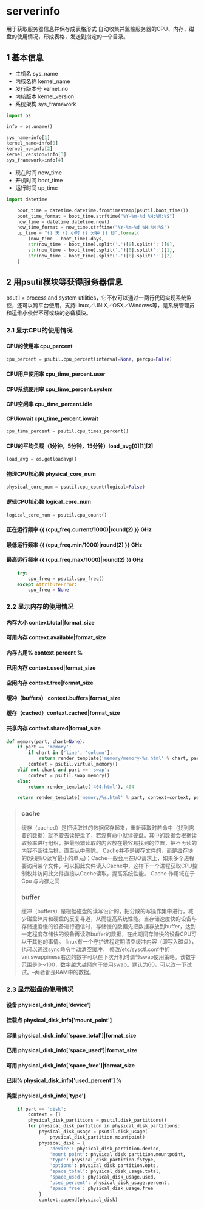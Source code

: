 # serverinfo
用于获取服务器信息并保存成表格形式
自动收集并监控服务器的CPU、内存、磁盘的使用情况，形成表格，发送到指定的一个目录。

## 1 基本信息

- 主机名 sys_name
- 内核名称 kernel_name
- 发行版本号 kernel_no
- 内核版本 kernel_version
- 系统架构 sys_framework

```python
import os

info = os.uname()

sys_name=info[1]
kernel_name=info[0]
kernel_no=info[2]
kernel_version=info[3]
sys_framework=info[4]
```

- 现在时间 now_time
- 开机时间 boot_time
- 运行时间 up_time

```python
import datetime

    boot_time = datetime.datetime.fromtimestamp(psutil.boot_time())
    boot_time_format = boot_time.strftime("%Y-%m-%d %H:%M:%S")
    now_time = datetime.datetime.now()
    now_time_format = now_time.strftime("%Y-%m-%d %H:%M:%S")
    up_time = "{} 天 {} 小时 {} 分钟 {} 秒".format(
        (now_time - boot_time).days,
        str(now_time - boot_time).split('.')[0].split(':')[0],
        str(now_time - boot_time).split('.')[0].split(':')[1],
        str(now_time - boot_time).split('.')[0].split(':')[2]
    )
```

## 2 用psutil模块等获得服务器信息

psutil = process and system utilities，它不仅可以通过一两行代码实现系统监控，还可以跨平台使用，支持Linux／UNIX／OSX／Windows等，是系统管理员和运维小伙伴不可或缺的必备模块。

### 2.1 显示CPU的使用情况

#### CPU的使用率 cpu_percent

```python
cpu_percent = psutil.cpu_percent(interval=None, percpu=False) 
```

#### CPU用户使用率 cpu_time_percent.user 

#### CPU系统使用率 cpu_time_percent.system 

#### CPU空闲率 cpu_time_percent.idle 

#### CPUiowait cpu_time_percent.iowait

```python
cpu_time_percent = psutil.cpu_times_percent()
```

#### CPU的平均负载（1分钟，5分钟，15分钟）load_avg[0][1][2]

```python
load_avg = os.getloadavg()
```

#### 物理CPU核心数 physical_core_num

```python
physical_core_num = psutil.cpu_count(logical=False)
```

#### 逻辑CPU核心数 logical_core_num

```python
logical_core_num = psutil.cpu_count()
```

#### 正在运行频率 {{ (cpu_freq.current/1000)|round(2) }} GHz

#### 最低运行频率 {{ (cpu_freq.min/1000)|round(2) }} GHz

#### 最高运行频率 {{ (cpu_freq.max/1000)|round(2) }} GHz

```python
    try:
        cpu_freq = psutil.cpu_freq()
    except AttributeError:
        cpu_freq = None
```



### 2.2 显示内存的使用情况

#### 内存大小 context.total|format_size

#### 可用内存 context.available|format_size

#### 内存占用%  context.percent %

#### 已用内存 context.used|format_size

#### 空闲内存 context.free|format_size

#### 缓冲（buffers）  context.buffers|format_size

#### 缓存（cached）context.cached|format_size

#### 共享内存 context.shared|format_size

```python
def memory(part, chart=None):
    if part == 'memory':
        if chart in ['line', 'column']:
            return render_template('memory/memory-%s.html' % chart, part=part, chart=chart)
        context = psutil.virtual_memory()
    elif not chart and part == 'swap':
        context = psutil.swap_memory()
    else:
        return render_template('404.html'), 404

    return render_template('memory/%s.html' % part, context=context, part=part)
```

> ### cache
>
> 缓存（cached）是把读取过的数据保存起来，重新读取时若命中（找到需要的数据）就不要去读硬盘了，若没有命中就读硬盘。其中的数据会根据读取频率进行组织，把最频繁读取的内容放在最容易找到的位置，把不再读的内容不断往后排，直至从中删除。
> Cache并不是缓存文件的，而是缓存块的(块是I/O读写最小的单元)；Cache一般会用在I/O请求上，如果多个进程要访问某个文件，可以把此文件读入Cache中，这样下一个进程获取CPU控制权并访问此文件直接从Cache读取，提高系统性能。
> Cache 作用域在于 Cpu 与内存之间
>
> ### buffer
>
> 缓冲（buffers）是根据磁盘的读写设计的，把分散的写操作集中进行，减少磁盘碎片和硬盘的反复寻道，从而提高系统性能。当存储速度快的设备与存储速度慢的设备进行通信时，存储慢的数据先把数据存放到buffer，达到一定程度存储快的设备再读取buffer的数据，在此期间存储快的设备CPU可以干其他的事情。
> linux有一个守护进程定期清空缓冲内容（即写入磁盘），也可以通过sync命令手动清空缓冲。
> 修改/etc/sysctl.conf中的vm.swappiness右边的数字可以在下次开机时调节swap使用策略。该数字范围是0～100，数字越大越倾向于使用swap。默认为60，可以改一下试试。–两者都是RAM中的数据。



### 2.3 显示磁盘的使用情况

#### 设备 physical_disk_info['device']

#### 挂载点 physical_disk_info['mount_point']

#### 容量 physical_disk_info['space_total']|format_size

#### 已用 physical_disk_info['space_used']|format_size

#### 可用 physical_disk_info['space_free']|format_size

#### 已用% physical_disk_info['used_percent']  %

#### 类型 physical_disk_info['type']

```python
    if part == 'disk':
        context = []
        physical_disk_partitions = psutil.disk_partitions()
        for physical_disk_partition in physical_disk_partitions:
            physical_disk_usage = psutil.disk_usage(
                physical_disk_partition.mountpoint)
            physical_disk = {
                'device': physical_disk_partition.device,
                'mount_point': physical_disk_partition.mountpoint,
                'type': physical_disk_partition.fstype,
                'options': physical_disk_partition.opts,
                'space_total': physical_disk_usage.total,
                'space_used': physical_disk_usage.used,
                'used_percent': physical_disk_usage.percent,
                'space_free': physical_disk_usage.free
            }
            context.append(physical_disk)
```

